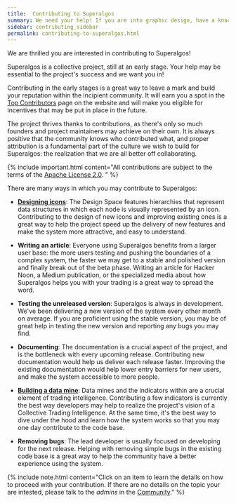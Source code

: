 ```yaml
---
title:  Contributing to Superalgos
summary: We need your help! If you are into graphic design, have a knack for explaining complex matters in English, are a power user of Superalgos, or a developer, you can help!
sidebar: contributing_sidebar
permalink: contributing-to-superalgos.html
---
```


We are thrilled you are interested in contributing to Superalgos!

Superalgos is a collective project, still at an early stage. Your help may be essential to the project's success and we want you in! 

Contributing in the early stages is a great way to leave a mark and build your reputation within the incipient community. It will earn you a spot in the <a href='https://superalgos.org/about-contributors.shtml' target='_blank'>Top Contributors</a> page on the website and will make you eligible for incentives that may be put in place in the future.

The project thrives thanks to contributions, as there's only so much founders and project maintainers may achieve on their own. It is always positive that the community knows who contributed what, and proper attribution is a fundamental part of the culture we wish to build for Superalgos: the realization that we are all better off collaborating.

{% include important.html content="All contributions are subject to the terms of the <a href='https://github.com/Superalgos/Superalgos/blob/master/LICENSE' rel='nofollow' rel='noopener' target='_blank'>Apache License 2.0</a>. " %}

There are many ways in which you may contribute to Superalgos:

* [**Designing icons**](contributing-icons.html): The Design Space features hierarchies that represent data structures in which each node is visually represented by an icon. Contributing to the design of new icons and improving existing ones is a great way to help the project speed up the delivery of new features and make the system more attractive, and easy to understand.

* **Writing an article**: Everyone using Superalgos benefits from a larger user base: the more users testing and pushing the boundaries of a complex system, the faster we may get to a stable and polished version and finally break out of the beta phase. Writing an article for Hacker Noon, a Medium publication, or the specialized media about how Superalgos helps you with your trading is a great way to spread the word.

* **Testing the unreleased version**: Superalgos is always in development. We've been delivering a new version of the system every other month on average. If you are proficient using the stable version, you may be of great help in testing the new version and reporting any bugs you may find. 

* **Documenting**: The documentation is a crucial aspect of the project, and is the bottleneck with every upcoming release. Contributing new documentation would help us deliver each release faster. Improving the existing documentation would help lower entry barriers for new users, and make the system accessible to more people.

* [**Building a data mine**](contributing-indicators.html): Data mines and the indicators within are a crucial element of trading intelligence. Contributing a few indicators is currently the best way developers may help to realize the project's vision of a Collective Trading Intelligence. At the same time, it's the best way to dive under the hood and learn how the system works so that you may one day contribute to the code base.

* **Removing bugs**: The lead developer is usually focused on developing for the next release. Helping with removing simple bugs in the existing code base is a great way to help the community have a better experience using the system.

{% include note.html content="Click on an item to learn the details on how to proceed with your contribution. If there are no details on the topic your are intested, please talk to the *admins* in the <a href='https://t.me/superalgoscommunity' rel='nofollow' rel='noopener' target='_blank'>Community</a>." %}